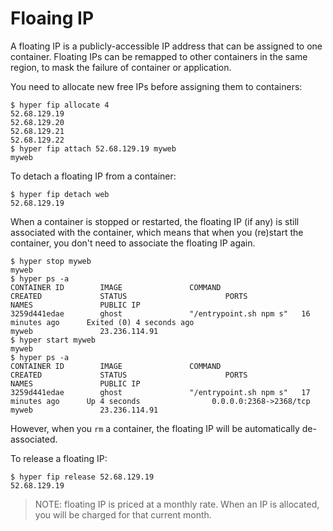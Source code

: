# Floaing IP

A floating IP is a publicly-accessible IP address that can be assigned to one container. Floating IPs can be remapped to other containers in the same region, to mask the failure of container or application. 

You need to allocate new free IPs before assigning them to containers:

    $ hyper fip allocate 4
    52.68.129.19
    52.68.129.20
    52.68.129.21
    52.68.129.22
    $ hyper fip attach 52.68.129.19 myweb
    myweb

To detach a floating IP from a container:

    $ hyper fip detach web
    52.68.129.19
    
When a container is stopped or restarted, the floating IP (if any) is still associated with the container, which means that when you (re)start the container, you don't need to associate the floating IP again.
    
    $ hyper stop myweb
    myweb
    $ hyper ps -a
	CONTAINER ID        IMAGE               COMMAND                  CREATED             STATUS                      PORTS                      NAMES               PUBLIC IP
	3259d441edae        ghost               "/entrypoint.sh npm s"   16 minutes ago      Exited (0) 4 seconds ago                               myweb          		23.236.114.91
    $ hyper start myweb
    myweb
    $ hyper ps -a
    CONTAINER ID        IMAGE               COMMAND                  CREATED             STATUS                      PORTS                      NAMES               PUBLIC IP
	3259d441edae        ghost               "/entrypoint.sh npm s"   17 minutes ago      Up 4 seconds                0.0.0.0:2368->2368/tcp     myweb        		23.236.114.91

However, when you `rm` a container, the floating IP will be automatically de-associated.

To release a floating IP:

    $ hyper fip release 52.68.129.19
    52.68.129.19

> NOTE: floating IP is priced at a monthly rate. When an IP is allocated, you will be charged for that current month.
